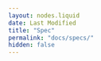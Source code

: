 ```yaml
---
layout: nodes.liquid
date: Last Modified
title: "Spec"
permalink: "docs/specs/"
hidden: false
---
```

